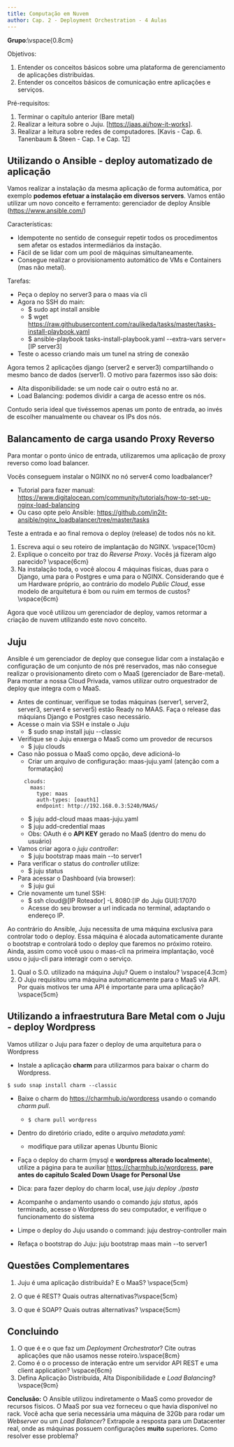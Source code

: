 ```yaml
---
title: Computação em Nuvem
author: Cap. 2 - Deployment Orchestration - 4 Aulas
---
```


**Grupo**:\vspace{0.8cm}

Objetivos:

1. Entender os conceitos básicos sobre uma plataforma de gerenciamento de aplicações distribuídas.
2. Entender os conceitos básicos de comunicação entre aplicações e serviços.

Pré-requisitos:

1. Terminar o capítulo anterior (Bare metal)
2. Realizar a leitura sobre o Juju. [https://jaas.ai/how-it-works].
3. Realizar a leitura sobre redes de computadores. [Kavis - Cap. 6. Tanenbaum & Steen - Cap. 1 e Cap. 12]

## Utilizando o Ansible - deploy automatizado de aplicação

Vamos realizar a instalação da mesma aplicação de forma automática, por exemplo **podemos efetuar a instalação em diversos servers**. Vamos então utilizar um novo conceito e ferramento: gerenciador de deploy Ansible (https://www.ansible.com/)

Características:

* Idempotente no sentido de conseguir repetir todos os procedimentos sem afetar os estados intermediários da instação.
* Fácil de se lidar com um pool de máquinas simultaneamente.
* Consegue realizar o provisionamento automático de VMs e Containers (mas não metal).

Tarefas:

* Peça o deploy no server3 para o maas via cli
* Agora no SSH do main:
  * \$ sudo apt install ansible
  * \$ wget https://raw.githubusercontent.com/raulikeda/tasks/master/tasks-install-playbook.yaml
  * \$ ansible-playbook tasks-install-playbook.yaml -\-extra-vars server=[IP server3]
* Teste o acesso criando mais um tunel na string de conexão

Agora temos 2 aplicações django (server2 e server3) compartilhando o mesmo banco de dados (server1). 
O motivo para fazermos isso são dois: 

* Alta disponibilidade: se um node cair o outro está no ar.
* Load Balancing: podemos dividir a carga de acesso entre os nós.

Contudo seria ideal que tivéssemos apenas um ponto de entrada, ao invés de escolher manualmente ou chavear os IPs dos nós.

## Balancamento de carga usando Proxy Reverso

Para montar o ponto único de entrada, utilizaremos uma aplicação de proxy reverso como load balancer.

Vocês conseguem instalar o NGINX no nó server4 como loadbalancer?

* Tutorial para fazer manual: https://www.digitalocean.com/community/tutorials/how-to-set-up-nginx-load-balancing
* Ou caso opte pelo Ansible: https://github.com/in2it-ansible/nginx_loadbalancer/tree/master/tasks

Teste a entrada e ao final remova o deploy (release) de todos nós no kit.

1. Escreva aqui o seu roteiro de implantação do NGINX. \vspace{10cm}
1. Explique o conceito por traz do *Reverse Proxy*. Vocês já fizeram algo parecido? \vspace{6cm}
1. Na instalação toda, o você alocou 4 máquinas físicas, duas para o Django, uma para o Postgres e uma para o NGINX. Considerando que é um Hardware próprio, ao contrário do modelo *Public Cloud*, esse modelo de arquitetura é bom ou ruim em termos de custos? \vspace{6cm}

Agora que você utilizou um gerenciador de deploy, vamos retormar a criação de nuvem utilizando este novo conceito.

## Juju

Ansible é um gerenciador de deploy que consegue lidar com a instalação e configuração de um conjunto de nós pré reservados, mas não consegue realizar o provisionamento direto com o MaaS (gerenciador de Bare-metal). Para montar a nossa Cloud Privada, vamos utilizar outro orquestrador de deploy que integra com o MaaS.

* Antes de continuar, verifique se todas máquinas (server1, server2, server3, server4 e server5) estão Ready no MAAS. Faça o release das máquians Django e Postgres caso necessário.
* Acesse o main via SSH e instale o Juju
  * \$ sudo snap install juju -\-classic
* Verifique se o Juju enxerga o MaaS como um provedor de recursos
  * \$ juju clouds
* Caso não possua o MaaS como opção, deve adicioná-lo
  * Criar um arquivo de configuração: maas-juju.yaml (atenção com a formatação)
  ```
    clouds:
      maas:
        type: maas
        auth-types: [oauth1]
        endpoint: http://192.168.0.3:5240/MAAS/
  ```
  * \$ juju add-cloud maas maas-juju.yaml
  * \$ juju add-credential maas
  * Obs: OAuth é o **API KEY** gerado no MaaS (dentro do menu do usuário)
* Vamos criar agora o *juju controller*:
  * \$ juju bootstrap maas main -\-to server1
* Para verificar o status do *controller* utilize:
  * \$ juju status
* Para acessar o Dashboard (via browser):
  * \$ juju gui
* Crie novamente um tunel SSH:
  * \$ ssh cloud@[IP Roteador] -L 8080:[IP do Juju GUI]:17070
  * Acesse do seu browser a url indicada no terminal, adaptando o endereço IP.

Ao contrário do Ansible, Juju necessita de uma máquina exclusiva para controlar todo o deploy. Essa máquina é alocada automaticamente durante o bootstrap e controlará todo o deploy que faremos no próximo roteiro. Ainda, assim como você usou o maas-cli na primeira implantação, você usou o juju-cli para interagir com o serviço.

1. Qual o S.O. utilizado na máquina Juju? Quem o instalou? \vspace{4.3cm}
1. O Juju requisitou uma máquina automaticamente para o MaaS via API. Por quais motivos ter uma API é importante para uma aplicação? \vspace{5cm}


## Utilizando a infraestrutura Bare Metal com o Juju - deploy Wordpress

Vamos utilizar o Juju para fazer o deploy de uma arquitetura para o Wordpress

* Instale a aplicação **charm** para utilizarmos para baixar o charm do Wordpress. 

```$ sudo snap install charm --classic```

* Baixe o charm do https://charmhub.io/wordpress usando o comando *charm pull*.
  * ```$ charm pull wordpress```
* Dentro do diretório criado, edite o arquivo *metadata.yaml*:
  * modifique para utilizar apenas Ubuntu Bionic

* Faça o deploy do charm (mysql e **wordpress alterado localmente**), utilize a página para te auxiliar https://charmhub.io/wordpress, **pare antes do capitulo Scaled Down Usage for Personal Use**

* Dica: para fazer deploy do charm local, use *juju deploy ./pasta*

* Acompanhe o andamento usando o comando *juju status*, após terminado, acesse o Wordpress do seu computador, e verifique o funcionamento do sistema

* Limpe o deploy do Juju usando o command: juju destroy-controller main

* Refaça o bootstrap do Juju: juju bootstrap maas main -\-to server1

## Questões Complementares

1. Juju é uma aplicação distribuída? E o MaaS? \vspace{5cm}

2. O que é REST? Quais outras alternativas?\vspace{5cm}

3. O que é SOAP? Quais outras alternativas? \vspace{5cm}

## Concluindo

1. O que é e o que faz um *Deployment Orchestrator*? Cite outras aplicações que não usamos nesse roteiro.\vspace{8cm}
2. Como é o o processo de interação entre um servidor API REST e uma client application? \vspace{6cm}
3. Defina Aplicação Distribuída, Alta Disponibilidade e *Load Balancing*? \vspace{9cm}

**Conclusão:** O Ansible utilizou indiretamente o MaaS como provedor de recursos físicos. O MaaS por sua vez forneceu o que havia disponível no rack. Você acha que seria necessária uma máquina de 32Gb para rodar um *Webserver* ou um *Load Balancer*? Extrapole a resposta para um Datacenter real, onde as máquinas possuem configurações **muito** superiores. Como resolver esse problema?
